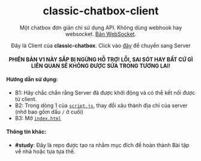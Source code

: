 <h1 align="center">classic-chatbox-client</h1>

<p align="center">Một chatbox đơn giản chỉ sử dụng API. Không dùng webhook hay websocket. <a href="https://github.com/thanhgaming5550/classic-chatbox-client/tree/v2">Bản WebSocket</a>.</p>
<p align="center">Đây là Client của <b>classic-chatbox</b>. Click vào <a href="https://github.com/thanhgaming5550/classic-chatbox-server/tree/v1">đây</a> để chuyển sang Server</p>

<h4 align="center">PHIÊN BẢN V1 NÀY SẮP BỊ NGỪNG HỖ TRỢ! LỖI, SAI SÓT HAY BẤT CỨ GÌ LIÊN QUAN SẼ KHÔNG ĐƯỢC SỬA TRONG TƯƠNG LAI!</h4>

#### Hướng dẫn sử dụng:
- B1: Hãy chắc chắn rằng Server đã được khởi động và có thể kết nối được từ client. 
- B2: Trong dòng 1 của <a href="https://github.com/thanhgaming5550/classic-chatbox-client/blob/v1/script.js">`script.js`</a>, thay đổi xâu thành địa chỉ của server (nhớ bao gồm dấu `/` ở cuối)
- B3: Mở <a href="https://github.com/thanhgaming5550/classic-chatbox-client/blob/v1/index.html">`index.html`</a>

#### Thông tin khác:
- **#study**: Đây là repo được tạo ra nhằm mục đích để hoàn thành Bài tập về nhà hoặc tựa tựa thế.
